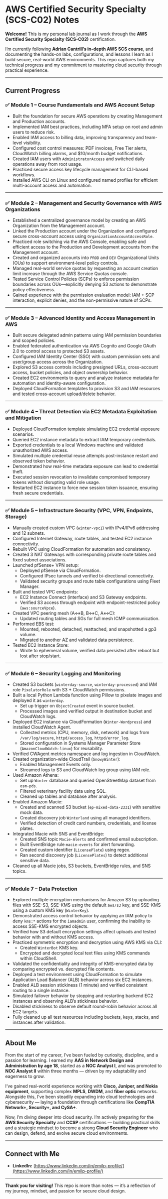 # AWS Certified Security Specialty (SCS-C02) Notes

**Welcome!** This is my personal lab journal as I work through the **AWS Certified Security Specialty (SCS-C02)** certification.

I’m currently following **Adrian Cantrill’s in-depth AWS SCS course**, and documenting the hands-on labs, configurations, and lessons I learn as I build secure, real-world AWS environments. This repo captures both my technical progress and my commitment to mastering cloud security through practical experience.

---

## Current Progress

### ✅ Module 1 – Course Fundamentals and AWS Account Setup

- Built the foundation for secure AWS operations by creating Management and Production accounts.
- Implemented IAM best practices, including MFA setup on root and admin users to reduce risk.
- Enabled IAM access to billing data, improving transparency and team-level visibility.
- Configured cost control measures: PDF invoices, Free Tier alerts, CloudWatch billing alarms, and $10/month budget notifications.
- Created IAM users with `AdministratorAccess` and switched daily operations away from root usage.
- Practiced secure access key lifecycle management for CLI-based workflows.
- Installed AWS CLI on Linux and configured named profiles for efficient multi-account access and automation.

---

### ✅ Module 2 – Management and Security Governance with AWS Organizations

- Established a centralized governance model by creating an AWS Organization from the Management account.
- Linked the Production account under the Organization and configured secure cross-account access using `OrganizationAccountAccessRole`.
- Practiced role switching via the AWS Console, enabling safe and efficient access to the Production and Development accounts from the Management account.
- Created and organized accounts into `PROD` and `DEV` Organizational Units (OUs) to support environment-level policy controls.
- Managed real-world service quotas by requesting an account creation limit increase through the AWS Service Quotas console.
- Tested Service Control Policies (SCPs) to enforce permission boundaries across OUs—explicitly denying S3 actions to demonstrate policy effectiveness.
- Gained experience with the permission evaluation model: IAM + SCP interaction, explicit denies, and the non-permissive nature of SCPs.

---

### ✅ Module 3 – Advanced Identity and Access Management in AWS

- Built secure delegated admin patterns using IAM permission boundaries and scoped policies.
- Enabled federated authentication via AWS Cognito and Google OAuth 2.0 to control access to protected S3 assets.
- Configured IAM Identity Center (SSO) with custom permission sets and user/group access across the Organization.
- Explored S3 access controls including presigned URLs, cross-account access, bucket policies, and object ownership behavior.
- Created EC2 environments to query and analyze instance metadata for automation and identity-aware configuration.
- Deployed CloudFormation templates to provision S3 and IAM resources and tested cross-account upload/delete behavior.

---

### ✅ Module 4 – Threat Detection via EC2 Metadata Exploitation and Mitigation

- Deployed CloudFormation template simulating EC2 credential exposure scenarios.
- Queried EC2 instance metadata to extract IAM temporary credentials.
- Exported credentials to a local Windows machine and validated unauthorized AWS access.
- Simulated multiple credential reuse attempts post-instance restart and observed token behavior.
- Demonstrated how real-time metadata exposure can lead to credential theft.
- Executed session revocation to invalidate compromised temporary tokens without disrupting valid role usage.
- Restarted EC2 instance to force new session token issuance, ensuring fresh secure credentials.

---

### ✅ Module 5 – Infrastructure Security (VPC, VPN, Endpoints, Storage)

- Manually created custom VPC (`winter-vpc1`) with IPv4/IPv6 addressing and 12 subnets.
- Configured Internet Gateway, route tables, and tested EC2 instance connectivity.
- Rebuilt VPC using CloudFormation for automation and consistency.
- Created 3 NAT Gateways with corresponding private route tables and fixed subnet associations.
- Launched pfSense+ VPN setup:
  - Deployed pfSense via CloudFormation.
  - Configured IPsec tunnels and verified bi-directional connectivity.
  - Validated security groups and route table configurations using Fleet Manager.
- Built and tested VPC endpoints:
  - EC2 Instance Connect (interface) and S3 Gateway endpoints.
  - Verified S3 access through endpoint with endpoint-restricted policy (`aws:sourceVpce`).
- Created VPC peering mesh (A↔B, B↔C, A↔C):
  - Updated routing tables and SGs for full mesh ICMP communication.
- Performed EBS test:
  - Mounted, rebooted, detached, reattached, and snapshotted a gp3 volume.
  - Migrated to another AZ and validated data persistence.
- Tested EC2 Instance Store:
  - Wrote to ephemeral volume, verified data persisted after reboot but lost after stop/start.

---

### ✅ Module 6 – Security Logging and Monitoring

- Created S3 buckets (`winterday-source`, `winterday-processed`) and IAM role `PixelatorRole` with S3 + CloudWatch permissions.
- Built a local Python Lambda function using Pillow to pixelate images and deployed it as `winterday`.
  - Set up trigger on `ObjectCreated` event in source bucket.
  - Processed images and verified output in destination bucket and CloudWatch logs.
- Deployed EC2 instance via CloudFormation (`Winter-Wordpress`) and installed CloudWatch Agent.
  - Collected metrics (CPU, memory, disk, network) and logs from `/var/log/secure`, `httpd/access_log`, `httpd/error_log`.
  - Stored configuration in Systems Manager Parameter Store (`AmazonCloudWatch-linux`) for reusability.
- Verified CWAgent metrics namespace and log ingestion in CloudWatch.
- Created organization-wide CloudTrail (`SnowyWinter`):
  - Enabled Management Events only.
  - Streamed logs to S3 and CloudWatch log group using IAM role.
- Used Amazon Athena:
  - Set up `Winter` database and queried OpenStreetMap dataset from `osm-pds`.
  - Filtered veterinary facility data using SQL.
  - Cleaned up tables and database after analysis.
- Enabled Amazon Macie:
  - Created and scanned S3 bucket (`ep-mixed-data-2331`) with sensitive mock data.
  - Created discovery job `Winterland` using all managed identifiers.
  - Verified detection of credit card numbers, credentials, and license plates.
- Integrated Macie with SNS and EventBridge:
  - Created SNS topic `Macie-Alerts` and confirmed email subscription.
  - Built EventBridge rule `macie-events` for alert forwarding.
  - Created custom identifier (`LicensePlate`) using regex.
  - Ran second discovery job (`LicensePlates`) to detect additional sensitive data.
- Cleaned up all Macie jobs, S3 buckets, EventBridge rules, and SNS topics.

---

### ✅ Module 7 – Data Protection

- Explored multiple encryption mechanisms for Amazon S3 by uploading files with SSE-S3, SSE-KMS using the default `aws/s3` key, and SSE-KMS using a custom KMS key (`WinterKey`).
- Demonstrated access control behavior by applying an IAM policy to deny `kms:*` actions for the `iamadmin` user, confirming the inability to access SSE-KMS encrypted objects.
- Verified how S3 default encryption settings affect uploads and tested behavior with and without KMS access.
- Practiced symmetric encryption and decryption using AWS KMS via CLI:
  - Created `WinterBot` KMS key.
  - Encrypted and decrypted local text files using KMS commands within CloudShell.
- Validated the confidentiality and integrity of KMS-encrypted data by comparing encrypted vs. decrypted file contents.
- Deployed a test environment using CloudFormation to simulate Application Load Balancer (ALB) behavior across six EC2 instances.
- Enabled ALB session stickiness (1 minute) and verified consistent routing to a single instance.
- Simulated failover behavior by stopping and restarting backend EC2 instances and observing ALB’s stickiness behavior.
- Disabled stickiness to observe default round-robin behavior across all EC2 targets.
- Fully cleaned up all test resources including buckets, keys, stacks, and instances after validation.

---

## About Me

From the start of my career, I’ve been fueled by curiosity, discipline, and a passion for learning. I earned my **AAS in Network Design and Administration by age 18**, started as a **NOC Analyst I**, and was promoted to **NOC Analyst II** within three months — driven by my adaptability and eagerness to grow.

I’ve gained real-world experience working with **Cisco, Juniper, and Nokia equipment**, supporting complex **MPLS**, **DWDM**, and **fiber optic** networks. Alongside this, I’ve been steadily expanding into cloud technologies and cybersecurity — laying a foundation through certifications like **CompTIA Network+, Security+, and CySA+**.

Now, I’m diving deeper into cloud security. I’m actively preparing for the **AWS Security Specialty** and **CCSP** certifications — building practical skills and a strategic mindset to become a strong **Cloud Security Engineer** who can design, defend, and evolve secure cloud environments.

---

## Connect with Me

- **LinkedIn:** [https://www.linkedin.com/in/emilp-profile/](https://www.linkedin.com/in/emilp-profile/)

---

**Thank you for visiting!** This repo is more than notes — it’s a reflection of my journey, mindset, and passion for secure cloud design.

